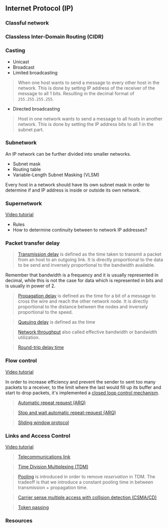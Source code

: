 ## Internet Protocol (IP)

### Classful network

### Classless Inter-Domain Routing (CIDR)

### Casting

- Unicast
- Broadcast
- Limited broadcasting
> When one host wants to send a message to every other host in the network. This
  is done by setting IP address of the receiver of the message to all 1 bits.
  Resulting in the decimal format of `255.255.255.255`.

- Directed broadcasting
> Host in one network wants to send a message to all hosts in another network.
  This is done by setting the IP address bits to all 1 in the subnet part.

### Subnetwork

An IP network can be further divided into smaller networks.

- Subnet mask
- Routing table
- Variable-Length Subnet Masking (VLSM)

Every host in a network should have its own subnet mask in order to determine if
and IP address is inside or outside its own network.

### Supernetwork

[Video tutorial](https://goo.gl/DbIFjY)

- Rules
- How to determine continuity between to network IP addresses?

### Packet transfer delay

> [Transmission delay](https://goo.gl/ns6Zw7) is defined as the time taken to
  transmit a packet from an host to an outgoing link.
  It is directly proportional to the data to be send and inversely proportional
  to the bandwidth available.

Remember that bandwidth is a frequency and it is usually represented in decimal,
while this is not the case for data which is represented in bits and is usually
in power of 2.

> [Propagation delay](https://goo.gl/lfZXLJ) is defined as the time for a bit
  of a message to cross the wire and reach the other network node.
  It is directly proportional to the distance between the nodes and inversely
  proportional to the speed.

> [Queuing delay](https://goo.gl/49MMFg) is defined as the time 

> [Network throughput](https://en.wikipedia.org/wiki/Throughput) also called
  effective bandwidth or bandwidth utilization.

> [Round-trip delay time](https://goo.gl/8K0Jnp)

### Flow control

[Video tutorial](https://goo.gl/2814xu)

In order to increase efficiency and prevent the sender to sent too many packets
to a receiver, to the limit where the last would fill up its buffer and start to
drop packets, it's implemented a [closed loop control mechanism](https://goo.gl/kp0NtG).

> [Automatic repeat request (ARQ)](https://goo.gl/lwuyr6)

> [Stop and wait automatic repeat-request (ARQ)](https://goo.gl/Yb6Fc7)

> [Sliding window protocol](https://goo.gl/wgwKAs)

### Links and Access Control

[Video tutorial](https://goo.gl/xl2BW4)

> [Telecommunications link](https://goo.gl/waLmjV)

> [Time Division Multiplexing (TDM)](https://goo.gl/fIuI9D)

> [Pooling]() is introduced in order to remove *reservation* in TDM.
  The tradeoff is that we introduce a constant pooling time in between
  transmission + propagation time.

> [Carrier sense multiple access with collision detection (CSMA/CD)](https://goo.gl/qnR4sZ)


> [Token passing](https://goo.gl/itQEkn)

### Resources

